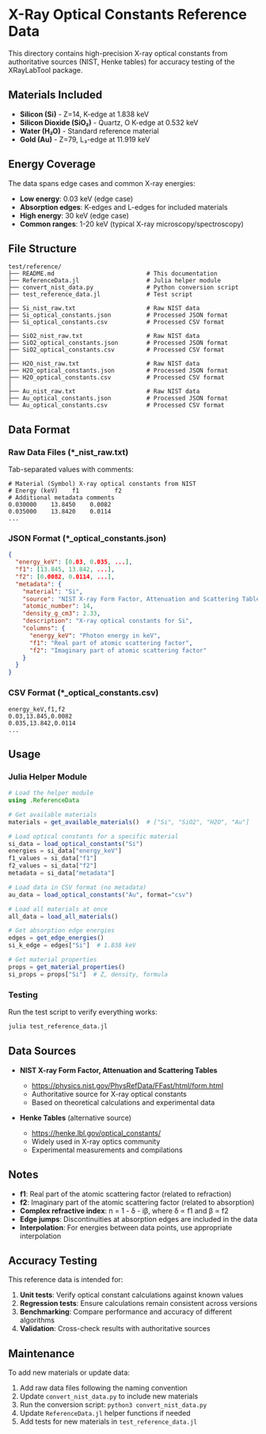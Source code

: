 # X-Ray Optical Constants Reference Data

This directory contains high-precision X-ray optical constants from authoritative sources (NIST, Henke tables) for accuracy testing of the XRayLabTool package.

## Materials Included

- **Silicon (Si)** - Z=14, K-edge at 1.838 keV
- **Silicon Dioxide (SiO₂)** - Quartz, O K-edge at 0.532 keV  
- **Water (H₂O)** - Standard reference material
- **Gold (Au)** - Z=79, L₃-edge at 11.919 keV

## Energy Coverage

The data spans edge cases and common X-ray energies:
- **Low energy**: 0.03 keV (edge case)
- **Absorption edges**: K-edges and L-edges for included materials
- **High energy**: 30 keV (edge case)
- **Common ranges**: 1-20 keV (typical X-ray microscopy/spectroscopy)

## File Structure

```
test/reference/
├── README.md                          # This documentation
├── ReferenceData.jl                   # Julia helper module
├── convert_nist_data.py               # Python conversion script
├── test_reference_data.jl             # Test script
│
├── Si_nist_raw.txt                    # Raw NIST data
├── Si_optical_constants.json          # Processed JSON format
├── Si_optical_constants.csv           # Processed CSV format
│
├── SiO2_nist_raw.txt                  # Raw NIST data
├── SiO2_optical_constants.json        # Processed JSON format
├── SiO2_optical_constants.csv         # Processed CSV format
│
├── H2O_nist_raw.txt                   # Raw NIST data
├── H2O_optical_constants.json         # Processed JSON format
├── H2O_optical_constants.csv          # Processed CSV format
│
├── Au_nist_raw.txt                    # Raw NIST data
├── Au_optical_constants.json          # Processed JSON format
└── Au_optical_constants.csv           # Processed CSV format
```

## Data Format

### Raw Data Files (*_nist_raw.txt)
Tab-separated values with comments:
```
# Material (Symbol) X-ray optical constants from NIST
# Energy (keV)    f1          f2
# Additional metadata comments
0.030000    13.8450    0.0082
0.035000    13.8420    0.0114
...
```

### JSON Format (*_optical_constants.json)
```json
{
  "energy_keV": [0.03, 0.035, ...],
  "f1": [13.845, 13.842, ...],
  "f2": [0.0082, 0.0114, ...],
  "metadata": {
    "material": "Si",
    "source": "NIST X-ray Form Factor, Attenuation and Scattering Tables",
    "atomic_number": 14,
    "density_g_cm3": 2.33,
    "description": "X-ray optical constants for Si",
    "columns": {
      "energy_keV": "Photon energy in keV",
      "f1": "Real part of atomic scattering factor",
      "f2": "Imaginary part of atomic scattering factor"
    }
  }
}
```

### CSV Format (*_optical_constants.csv)
```csv
energy_keV,f1,f2
0.03,13.845,0.0082
0.035,13.842,0.0114
...
```

## Usage

### Julia Helper Module

```julia
# Load the helper module
using .ReferenceData

# Get available materials
materials = get_available_materials()  # ["Si", "SiO2", "H2O", "Au"]

# Load optical constants for a specific material
si_data = load_optical_constants("Si")
energies = si_data["energy_keV"]
f1_values = si_data["f1"]
f2_values = si_data["f2"]
metadata = si_data["metadata"]

# Load data in CSV format (no metadata)
au_data = load_optical_constants("Au", format="csv")

# Load all materials at once
all_data = load_all_materials()

# Get absorption edge energies
edges = get_edge_energies()
si_k_edge = edges["Si"]  # 1.838 keV

# Get material properties
props = get_material_properties()
si_props = props["Si"]  # Z, density, formula
```

### Testing

Run the test script to verify everything works:

```bash
julia test_reference_data.jl
```

## Data Sources

- **NIST X-ray Form Factor, Attenuation and Scattering Tables**
  - https://physics.nist.gov/PhysRefData/FFast/html/form.html
  - Authoritative source for X-ray optical constants
  - Based on theoretical calculations and experimental data

- **Henke Tables** (alternative source)
  - https://henke.lbl.gov/optical_constants/
  - Widely used in X-ray optics community
  - Experimental measurements and compilations

## Notes

- **f1**: Real part of the atomic scattering factor (related to refraction)
- **f2**: Imaginary part of the atomic scattering factor (related to absorption)
- **Complex refractive index**: n = 1 - δ - iβ, where δ ∝ f1 and β ∝ f2
- **Edge jumps**: Discontinuities at absorption edges are included in the data
- **Interpolation**: For energies between data points, use appropriate interpolation

## Accuracy Testing

This reference data is intended for:

1. **Unit tests**: Verify optical constant calculations against known values
2. **Regression tests**: Ensure calculations remain consistent across versions  
3. **Benchmarking**: Compare performance and accuracy of different algorithms
4. **Validation**: Cross-check results with authoritative sources

## Maintenance

To add new materials or update data:

1. Add raw data files following the naming convention
2. Update `convert_nist_data.py` to include new materials
3. Run the conversion script: `python3 convert_nist_data.py`
4. Update `ReferenceData.jl` helper functions if needed
5. Add tests for new materials in `test_reference_data.jl`
